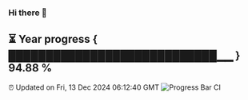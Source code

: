 ### Hi there 👋
⏳ Year progress { ████████████████████████████▁▁ } 94.88 %
---
⏰ Updated on Fri, 13 Dec 2024 06:12:40 GMT
![Progress Bar CI](https://github.com/Moyi321/Moyi321/workflows/Progress%20Bar%20CI/badge.svg)
